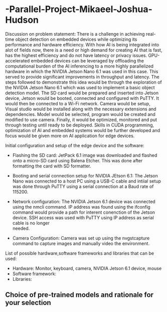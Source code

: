 # -Parallel-Project-Mikaeel-Joshua-Hudson

Discussion on problem statement:
There is a challenge in achieving real-time object detection on embedded devices while optimizing its performance and hardware efficiency. With how AI is being integrated into alot of fields now, there is a need or high demand for creating AI that is fast, has the highest efficiency and do not have latency or privacy issues. GPU-accelerated embedded devices can be leveraged by offloading the computational burden of the AI inferencing to a more highly parallelized hardware in which the NVIDIA Jetson Nano 6.1 was used in this case. This served to provide significant improvements in throughput and latency. The steps followed to demonstrate this idea would be through the exploration of the NVIDIA Jetson Nano 6.1 which was used to implement a basic object detection model. The SD card would be prepared and inserted into Jetson device, Jetson would be booted, connected and configured with PuTTY. It would then be connected to a Wi-Fi network. Camera would be setup, Visual studio would be installed along with the necessary extensions and dependencies. Model would be selected, program would be created and modified to use camera. Finally, it would be optimized, monitored and put through testing until ready to be deployed. Skills in CUDA programming, optimization of AI and embedded systems would be further developed and focus would be given more on AI application for edge devices.

Initial configuration and setup of the edge device and the software:
   - Flashing the SD card:
      JetPack 6.1 image was downloaded and flashed onto a micro-SD card using Balena Etcher. 
      This was done after formatting the card with SD formatter.
     
   - Booting and serial connection setup for NVIDIA JEtson 6.1:
      The Jetson Nano was connected to a host PC using a USB-C cable and intiial setup was done 
      through PuTTY using a serial connection at a Baud rate of 115200. 
     
   - Network configuration:
      The NVIDIA Jetson 6.1 device was connected using the nmcli command. IP address was found 
      using the ifconfig command would provide a path for interent conenction of the Jetson 
      device. SSH access was used with PuTTY using IP address as serial cable is no longer  
      needed.

   - Camera Configuration:
      Camera was set up using the nvgstcapture command to capture images and manually video the 
      environment.


List of possible hardware,software frameworks and libraries that can be used:
- Hardware: Monitor, keyboard, camera, NVIDIA Jetson 6.1 device, mouse
- Software framework: 
- Libraries:
  

Choice of pre-trained models and rationale for your selection
-
















